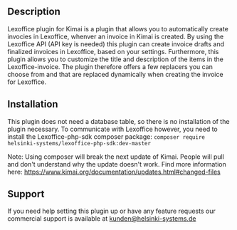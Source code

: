 ## Description

Lexoffice plugin for Kimai is a plugin that allows you to automatically create invocies in Lexoffice, whenver an invoice in Kimai is created. By using the Lexoffice API (API key is needed) this plugin can create invoice drafts and finalized invoices in Lexoffice, based on your settings. Furthermore, this plugin allows you to customize the title and description of the items in the Lexoffice-invoice. The plugin therefore offers a few replacers you can choose from and that are replaced dynamically when creating the invoice for Lexoffice.

## Installation

This plugin does not need a database table, so there is no installation of the plugin necessary.
To communicate with Lexoffice however, you need to install the Lexoffice-php-sdk composer package:
``` composer require helsinki-systems/lexoffice-php-sdk:dev-master ```

Note: Using composer will break the next update of Kimai.
People will pull and don't understand why the update doesn't work.
Find more information here: https://www.kimai.org/documentation/updates.html#changed-files

## Support

If you need help setting this plugin up or have any feature requests our commercial support is available at [kunden@helsinki-systems.de](mailto:kunden@helsinki-systems.de)

